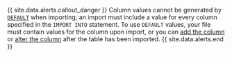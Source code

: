 {{ site.data.alerts.callout_danger }}
Column values cannot be generated by [`DEFAULT`](default-value.html) when importing; an import must include a value for every column specified in the `IMPORT INTO` statement. To use `DEFAULT` values, your file must contain values for the column upon import, or you can [add the column](add-column.html) or [alter the column](alter-column.html#set-or-change-a-default-value) after the table has been imported.
{{ site.data.alerts.end }}

